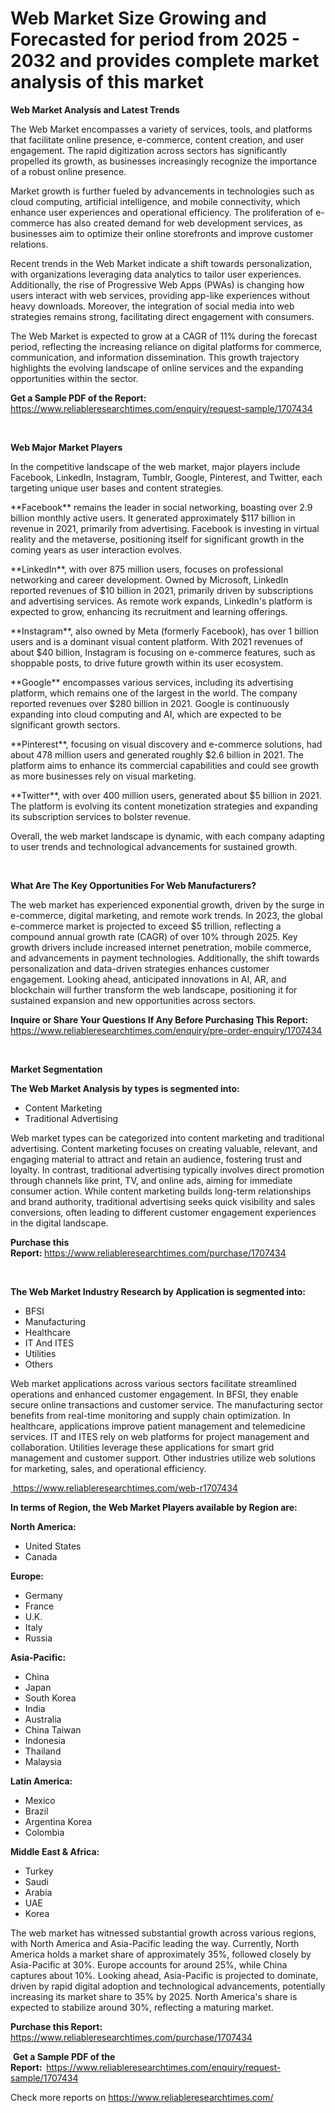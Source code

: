 <p><h1>Web Market Size Growing and Forecasted for period from 2025 - 2032 and provides complete market analysis of this market</h1></p><p><strong>Web Market Analysis and Latest Trends</strong></p>
<p><p>The Web Market encompasses a variety of services, tools, and platforms that facilitate online presence, e-commerce, content creation, and user engagement. The rapid digitization across sectors has significantly propelled its growth, as businesses increasingly recognize the importance of a robust online presence. </p><p>Market growth is further fueled by advancements in technologies such as cloud computing, artificial intelligence, and mobile connectivity, which enhance user experiences and operational efficiency. The proliferation of e-commerce has also created demand for web development services, as businesses aim to optimize their online storefronts and improve customer relations.</p><p>Recent trends in the Web Market indicate a shift towards personalization, with organizations leveraging data analytics to tailor user experiences. Additionally, the rise of Progressive Web Apps (PWAs) is changing how users interact with web services, providing app-like experiences without heavy downloads. Moreover, the integration of social media into web strategies remains strong, facilitating direct engagement with consumers.</p><p>The Web Market is expected to grow at a CAGR of 11% during the forecast period, reflecting the increasing reliance on digital platforms for commerce, communication, and information dissemination. This growth trajectory highlights the evolving landscape of online services and the expanding opportunities within the sector.</p></p>
<p><strong>Get a Sample PDF of the Report:&nbsp;</strong> <a href="https://www.reliableresearchtimes.com/enquiry/request-sample/1707434?utm_campaign=3316&utm_medium=2&utm_source=Github&utm_content=ia&utm_term=25032025&utm_id=web">https://www.reliableresearchtimes.com/enquiry/request-sample/1707434</a></p>
<p>&nbsp;</p>
<p><strong>Web Major Market Players</strong></p>
<p><p>In the competitive landscape of the web market, major players include Facebook, LinkedIn, Instagram, Tumblr, Google, Pinterest, and Twitter, each targeting unique user bases and content strategies. </p><p>**Facebook** remains the leader in social networking, boasting over 2.9 billion monthly active users. It generated approximately $117 billion in revenue in 2021, primarily from advertising. Facebook is investing in virtual reality and the metaverse, positioning itself for significant growth in the coming years as user interaction evolves.</p><p>**LinkedIn**, with over 875 million users, focuses on professional networking and career development. Owned by Microsoft, LinkedIn reported revenues of $10 billion in 2021, primarily driven by subscriptions and advertising services. As remote work expands, LinkedIn's platform is expected to grow, enhancing its recruitment and learning offerings.</p><p>**Instagram**, also owned by Meta (formerly Facebook), has over 1 billion users and is a dominant visual content platform. With 2021 revenues of about $40 billion, Instagram is focusing on e-commerce features, such as shoppable posts, to drive future growth within its user ecosystem.</p><p>**Google** encompasses various services, including its advertising platform, which remains one of the largest in the world. The company reported revenues over $280 billion in 2021. Google is continuously expanding into cloud computing and AI, which are expected to be significant growth sectors.</p><p>**Pinterest**, focusing on visual discovery and e-commerce solutions, had about 478 million users and generated roughly $2.6 billion in 2021. The platform aims to enhance its commercial capabilities and could see growth as more businesses rely on visual marketing.</p><p>**Twitter**, with over 400 million users, generated about $5 billion in 2021. The platform is evolving its content monetization strategies and expanding its subscription services to bolster revenue.</p><p>Overall, the web market landscape is dynamic, with each company adapting to user trends and technological advancements for sustained growth.</p></p>
<p>&nbsp;</p>
<p><strong>What Are The Key Opportunities For Web Manufacturers?</strong></p>
<p><p>The web market has experienced exponential growth, driven by the surge in e-commerce, digital marketing, and remote work trends. In 2023, the global e-commerce market is projected to exceed $5 trillion, reflecting a compound annual growth rate (CAGR) of over 10% through 2025. Key growth drivers include increased internet penetration, mobile commerce, and advancements in payment technologies. Additionally, the shift towards personalization and data-driven strategies enhances customer engagement. Looking ahead, anticipated innovations in AI, AR, and blockchain will further transform the web landscape, positioning it for sustained expansion and new opportunities across sectors.</p></p>
<p><strong>Inquire or Share Your Questions If Any Before Purchasing This Report:</strong> <a href="https://www.reliableresearchtimes.com/enquiry/pre-order-enquiry/1707434?utm_campaign=3316&utm_medium=2&utm_source=Github&utm_content=ia&utm_term=25032025&utm_id=web">https://www.reliableresearchtimes.com/enquiry/pre-order-enquiry/1707434</a></p>
<p>&nbsp;</p>
<p><strong>Market Segmentation</strong></p>
<p><strong>The Web Market Analysis by types is segmented into:</strong></p>
<p><ul><li>Content Marketing</li><li>Traditional Advertising</li></ul></p>
<p><p>Web market types can be categorized into content marketing and traditional advertising. Content marketing focuses on creating valuable, relevant, and engaging material to attract and retain an audience, fostering trust and loyalty. In contrast, traditional advertising typically involves direct promotion through channels like print, TV, and online ads, aiming for immediate consumer action. While content marketing builds long-term relationships and brand authority, traditional advertising seeks quick visibility and sales conversions, often leading to different customer engagement experiences in the digital landscape.</p></p>
<p><strong>Purchase this Report:&nbsp;</strong><a href="https://www.reliableresearchtimes.com/purchase/1707434?utm_campaign=3316&utm_medium=2&utm_source=Github&utm_content=ia&utm_term=25032025&utm_id=web">https://www.reliableresearchtimes.com/purchase/1707434</a></p>
<p>&nbsp;</p>
<p><strong>The Web Market Industry Research by Application is segmented into:</strong></p>
<p><ul><li>BFSI</li><li>Manufacturing</li><li>Healthcare</li><li>IT And ITES</li><li>Utilities</li><li>Others</li></ul></p>
<p><p>Web market applications across various sectors facilitate streamlined operations and enhanced customer engagement. In BFSI, they enable secure online transactions and customer service. The manufacturing sector benefits from real-time monitoring and supply chain optimization. In healthcare, applications improve patient management and telemedicine services. IT and ITES rely on web platforms for project management and collaboration. Utilities leverage these applications for smart grid management and customer support. Other industries utilize web solutions for marketing, sales, and operational efficiency.</p></p>
<p><a href="https://www.reliableresearchtimes.com/web-r1707434?utm_campaign=3316&utm_medium=2&utm_source=Github&utm_content=ia&utm_term=25032025&utm_id=web">&nbsp;https://www.reliableresearchtimes.com/web-r1707434</a></p>
<p><strong>In terms of Region, the Web Market Players available by Region are:</strong></p>
<p>
    <p> <strong> North America: </strong>
        <ul>
            <li>United States</li>
            <li>Canada</li>
        </ul>
        </p> 
    <p> <strong> Europe: </strong>
        <ul>
            <li>Germany</li>
            <li>France</li>
            <li>U.K.</li>
            <li>Italy</li>
            <li>Russia</li>
        </ul>
        </p> 
    <p> <strong> Asia-Pacific: </strong>
        <ul>
            <li>China</li>
            <li>Japan</li>
            <li>South Korea</li>
            <li>India</li>
            <li>Australia</li>
            <li>China Taiwan</li>
            <li>Indonesia</li>
            <li>Thailand</li>
            <li>Malaysia</li>
        </ul>
        </p> 
    <p> <strong> Latin America: </strong>
        <ul>
            <li>Mexico</li>
            <li>Brazil</li>
            <li>Argentina Korea</li>
            <li>Colombia</li>
        </ul>
        </p> 
    <p> <strong> Middle East & Africa: </strong>
        <ul>
            <li>Turkey</li>
            <li>Saudi</li>
            <li>Arabia</li>
            <li>UAE</li>
            <li>Korea</li>
        </ul>
    </p>
    </p>
<p><p>The web market has witnessed substantial growth across various regions, with North America and Asia-Pacific leading the way. Currently, North America holds a market share of approximately 35%, followed closely by Asia-Pacific at 30%. Europe accounts for around 25%, while China captures about 10%. Looking ahead, Asia-Pacific is projected to dominate, driven by rapid digital adoption and technological advancements, potentially increasing its market share to 35% by 2025. North America's share is expected to stabilize around 30%, reflecting a maturing market.</p></p>
<p><strong>Purchase this Report: </strong><a href="https://www.reliableresearchtimes.com/purchase/1707434?utm_campaign=3316&utm_medium=2&utm_source=Github&utm_content=ia&utm_term=25032025&utm_id=web">https://www.reliableresearchtimes.com/purchase/1707434</a></p>
<p>&nbsp;<strong>Get a Sample PDF of the Report:&nbsp;&nbsp;</strong><a href="https://www.reliableresearchtimes.com/enquiry/request-sample/1707434?utm_campaign=3316&utm_medium=2&utm_source=Github&utm_content=ia&utm_term=25032025&utm_id=web">https://www.reliableresearchtimes.com/enquiry/request-sample/1707434</a></p>
<p><strong></strong></p>
<p>Check more reports on <a href="https://www.reliableresearchtimes.com/?utm_campaign=3316&utm_medium=2&utm_source=Github&utm_content=ia&utm_term=25032025&utm_id=web">https://www.reliableresearchtimes.com/</a></p>